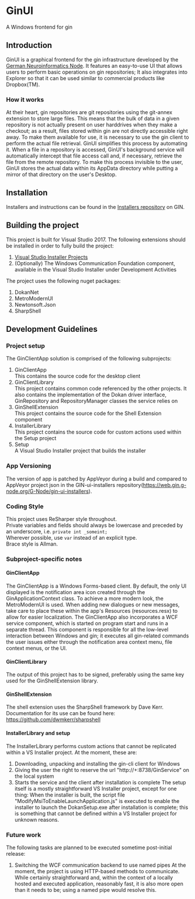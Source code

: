 # GinUI
A Windows frontend for gin

## Introduction
GinUI is a graphical frontend for the gin infrastructure developed by the [German Neuroinformatics Node](http://www.g-node.org/).  It features an easy-to-use UI that allows users to perform basic operations on gin repositories; It also integrates into Explorer so that it can be used similar to commercial products like Dropbox(TM).

### How it works
At their heart, gin repositories are git repositories using the git-annex extension to store large files. This means that the bulk of data in a given repository is not actually present on user harddrives when they make a checkout; as a result, files stored within gin are not directly accessible right away. To make them available for use, it is necessary to use the gin client to perform the actual file retrieval. 
GinUI simplifies this process by automating it. When a file in a repository is accessed, GinUI's background service will automatically intercept that file access call and, if necessary, retrieve the file from the remote repository.
To make this process invisible to the user, GinUI stores the actual data within its AppData directory while putting a mirror of that directory on the user's Desktop. 

## Installation

Installers and instructions can be found in the [Installers repository](https://web.gin.g-node.org/G-Node/gin-ui-installers) on GIN.

## Building the project

This project is built for Visual Studio 2017. The following extensions should be installed in order to fully build the project:
1. [Visual Studio Installer Projects](https://marketplace.visualstudio.com/items?itemName=VisualStudioProductTeam.MicrosoftVisualStudio2017InstallerProjects)
2. (Optionally) The Windows Communication Foundation component, available in the Visual Studio Installer under Development Activities

The project uses the following nuget packages:
1. DokanNet 
2. MetroModernUI
4. Newtonsoft.Json
5. SharpShell

## Development Guidelines
### Project setup
The GinClientApp solution is comprised of the following subprojects:
1. GinClientApp  
This contains the source code for the desktop client
2. GinClientLibrary  
This project contains common code referenced by the other projects. It also contains the implementation of the Dokan driver interface, GinRepository and RepositoryManager classes the service relies on
3. GinShellExtension  
This project contains the source code for the Shell Extension component
4. InstallerLibrary  
This project contains the source code for custom actions used within the Setup project
5. Setup  
A Visual Studio Installer project that builds the installer

### App Versioning
The version of app is patched by AppVeyor during a build and compared to AppVeyor project json in the GIN-ui-installers repository(https://web.gin.g-node.org/G-Node/gin-ui-installers).

### Coding Style
This project uses ReSharper style throughout.  
Private variables and fields should always be lowercase and preceded by an underscore, i.e. `private int _someint;`  
Wherever possible, use `var` instead of an explicit type.  
Brace style is Allman.  

### Subproject-specific notes
#### GinClientApp
The GinClientApp is a Windows Forms-based client. By default, the only UI displayed is the notification area icon created through the GinApplicationContext class. To achieve a more modern look, the MetroModernUI is used.
When adding new dialogues or new messages, take care to place these within the app's Resources (resources.resx) to allow for easier localization.
The GinClientApp also incorporates a WCF service component, which is started on program start and runs in a separate thread.
This component is responsible for all the low-level interaction between Windows and gin; it executes all gin-related commands the user issues either through the notification area context menu, file context menus, or the UI.
#### GinClientLibrary
The output of this project has to be signed, preferably using the same key used for the GinShellExtension library.
#### GinShellExtension
The shell extension uses the SharpShell framework by Dave Kerr. Documentation for its use can be found here: https://github.com/dwmkerr/sharpshell
#### InstallerLibrary and setup
The InstallerLibrary performs custom actions that cannot be replicated within a VS Installer project. At the moment, these are:
1. Downloading, unpacking and installing the gin-cli client for Windows
2. Giving the user the right to reserve the url "http://+:8738/GinService" on the local system
3. Starts the service and the client after installation is complete
The setup itself is a mostly straightforward VS Installer project, except for one thing: When the installer is built, the script file "ModifyMsiToEnableLaunchApplication.js" is executed to enable the installer to launch the DokanSetup.exe after installation is complete; this is something that cannot be defined within a VS Installer project for unknown reasons.

### Future work
The following tasks are planned to be executed sometime post-initial release:
1. Switching the WCF communication backend to use named pipes
At the moment, the project is using HTTP-based methods to communicate. While certainly straightforward and, within the context of a locally hosted and executed application, reasonably fast, it is also more open than it needs to be; using a named pipe would resolve this.
